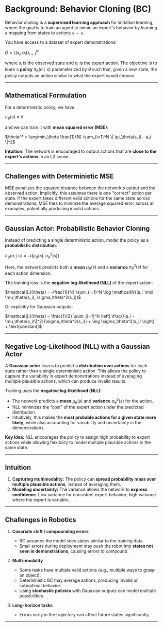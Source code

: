 # Background: Behavior Cloning (BC)

Behavior cloning is a **supervised learning approach** for imitation learning, where the goal is to train an agent to mimic an expert's behavior by learning a mapping from states to actions `s → a`. 

You have access to a dataset of expert demonstrations:

$D = \{(s_i, a_i)\}_{i=1}^N$

where $s_i$ is the observed state and $a_i$ is the expert action. The objective is to learn a **policy** $\pi_\theta(a \mid s)$ parameterized by $\theta$ such that, given a new state, the policy outputs an action similar to what the expert would choose.

---

## Mathematical Formulation

For a deterministic policy, we have:

$\pi_\theta(s) = \hat{a}$

and we can train it with **mean squared error (MSE)**:

$\theta^* = \arg\min_\theta \frac{1}{N} \sum_{i=1}^N \| \pi_\theta(s_i) - a_i \|^2$

**Intuition:** The network is encouraged to output actions that are **close to the expert’s actions** in an L2 sense.

---

## Challenges with Deterministic MSE
MSE penalizes the squared distance between the network's output and the observed action. Implicitly, this assumes there is one "correct" action per state. If the expert takes different valid actions for the same state across demonstrations, MSE tries to minimze the average squared error across all examples, potentially producing invalid actions. 



---

## Gaussian Actor: Probabilistic Behavior Cloning

Instead of predicting a single deterministic action, model the policy as a **probabilistic distribution**:

$\pi_\theta(a \mid s) = \mathcal{N}(\mu_\theta(s), \sigma_\theta^2(s))$

Here, the network predicts both a **mean** $\mu_\theta(s)$ and a **variance** $\sigma_\theta^2(s)$ for each action dimension.  

The training loss is the **negative log-likelihood (NLL)** of the expert action:

$\mathcal{L}(\theta) = -\frac{1}{N} \sum_{i=1}^N \log \mathcal{N}(a_i \mid \mu_\theta(s_i), \sigma_\theta^2(s_i))$

Or explicitly for Gaussian outputs:

$\mathcal{L}(\theta) = \frac{1}{2} \sum_{i=1}^N \left[ \frac{\|a_i - \mu_\theta(s_i)\|^2}{\sigma_\theta^2(s_i)} + \log \sigma_\theta^2(s_i) \right] + \text{constant}$

---

## Negative Log-Likelihood (NLL) with a Gaussian Actor

A **Gaussian actor** learns to predict a **distribution over actions** for each state rather than a single deterministic action. This allows the policy to capture the variability in expert demonstrations instead of averaging multiple plausible actions, which can produce invalid results.  

Training uses the **negative log-likelihood (NLL)**:

- The network predicts a **mean** $\mu_\theta(s)$ and **variance** $\sigma_\theta^2(s)$ for the action.
- NLL minimizes the “cost” of the expert action under the predicted distribution.
- Intuitively, this makes the **most probable actions for a given state more likely**, while also accounting for variability and uncertainty in the demonstrations.


**Key idea:** NLL encourages the policy to assign high probability to expert actions while allowing flexibility to model multiple plausible actions in the same state.


---

## Intuition

1. **Capturing multimodality:** The policy can **spread probability mass over multiple plausible actions**, instead of averaging them.
2. **Modeling uncertainty:** The variance allows the network to **express confidence**. Low variance for consistent expert behavior; high variance where the expert is variable.

---

## Challenges in Robotics

1. **Covariate shift / compounding errors**  
   - BC assumes the model sees states similar to the training data.  
   - Small errors during deployment may push the robot into **states not seen in demonstrations**, causing errors to compound.

2. **Multi-modality**  
   - Some tasks have multiple valid actions (e.g., multiple ways to grasp an object).  
   - Deterministic BC may average actions, producing invalid or suboptimal behavior.  
   - Using **stochastic policies** with Gaussian outputs can model multiple possibilities.

3. **Long-horizon tasks**  
   - Errors early in the trajectory can affect future states significantly.  


---